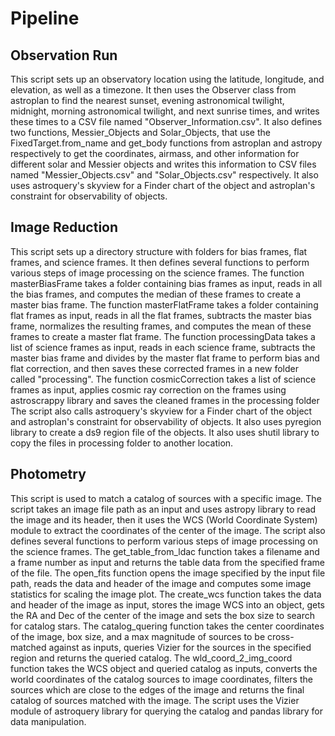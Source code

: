 # Pipeline

## Observation Run
This script sets up an observatory location using the latitude, longitude, and elevation, as well as a timezone. It then uses the Observer class from astroplan to find the nearest sunset, evening astronomical twilight, midnight, morning astronomical twilight, and next sunrise times, and writes these times to a CSV file named "Observer_Information.csv".
It also defines two functions, Messier_Objects and Solar_Objects, that use the FixedTarget.from_name and get_body functions from astroplan and astropy respectively to get the coordinates, airmass, and other information for different solar and Messier objects and writes this information to CSV files named "Messier_Objects.csv" and "Solar_Objects.csv" respectively.
It also uses astroquery's skyview for a Finder chart of the object and astroplan's constraint for observability of objects.

## Image Reduction
This script sets up a directory structure with folders for bias frames, flat frames, and science frames. It then defines several functions to perform various steps of image processing on the science frames.
The function masterBiasFrame takes a folder containing bias frames as input, reads in all the bias frames, and computes the median of these frames to create a master bias frame.
The function masterFlatFrame takes a folder containing flat frames as input, reads in all the flat frames, subtracts the master bias frame, normalizes the resulting frames, and computes the mean of these frames to create a master flat frame.
The function processingData takes a list of science frames as input, reads in each science frame, subtracts the master bias frame and divides by the master flat frame to perform bias and flat correction, and then saves these corrected frames in a new folder called "processing".
The function cosmicCorrection takes a list of science frames as input, applies cosmic ray correction on the frames using astroscrappy library and saves the cleaned frames in the processing folder
The script also calls astroquery's skyview for a Finder chart of the object and astroplan's constraint for observability of objects.
It also uses pyregion library to create a ds9 region file of the objects.
It also uses shutil library to copy the files in processing folder to another location.

## Photometry
This script is used to match a catalog of sources with a specific image. The script takes an image file path as an input and uses astropy library to read the image and its header, then it uses the WCS (World Coordinate System) module to extract the coordinates of the center of the image. The script also defines several functions to perform various steps of image processing on the science frames.
The get_table_from_ldac function takes a filename and a frame number as input and returns the table data from the specified frame of the file.
The open_fits function opens the image specified by the input file path, reads the data and header of the image and computes some image statistics for scaling the image plot.
The create_wcs function takes the data and header of the image as input, stores the image WCS into an object, gets the RA and Dec of the center of the image and sets the box size to search for catalog stars.
The catalog_quering function takes the center coordinates of the image, box size, and a max magnitude of sources to be cross-matched against as inputs, queries Vizier for the sources in the specified region and returns the queried catalog.
The wld_coord_2_img_coord function takes the WCS object and queried catalog as inputs, converts the world coordinates of the catalog sources to image coordinates, filters the sources which are close to the edges of the image and returns the final catalog of sources matched with the image.
The script uses the Vizier module of astroquery library for querying the catalog and pandas library for data manipulation.
